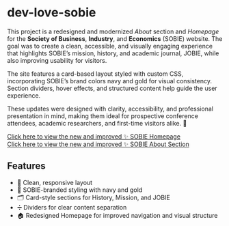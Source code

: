 # dev-love-sobie

This project is a redesigned and modernized <i>About</i> section and <i>Homepage</i> for the <b>Society of Business</b>, <b>Industry</b>, and <b>Economics</b> (SOBIE) website. The goal was to create a clean, accessible, and visually engaging experience that highlights SOBIE’s mission, history, and academic journal, JOBIE, while also improving usability for visitors.

The site features a card-based layout styled with custom CSS, incorporating SOBIE’s brand colors navy and gold for visual consistency. Section dividers, hover effects, and structured content help guide the user experience.

These updates were designed with clarity, accessibility, and professional presentation in mind, making them ideal for prospective conference attendees, academic researchers, and first-time visitors alike. 👏

[Click here to view the new and improved ✨ SOBIE Homepage](https://bdaniel3.github.io/dev-love-sobie/projects.thml)<br>
[Click here to view the new and improved ✨ SOBIE About Section](https://bdaniel3.github.io/dev-love-sobie/)

[<script src="https://gist.github.com/bdaniel3/5fae57403950ceb1d7994b6067d5947f.js"></script>](https://gist.github.com/bdaniel3/5fae57403950ceb1d7994b6067d5947f)

## Features
- 🧱 Clean, responsive layout
- 🎨 SOBIE-branded styling with navy and gold
- 🗂️ Card-style sections for History, Mission, and JOBIE
- ➗ Dividers for clear content separation
- 🏠 Redesigned Homepage for improved navigation and visual structure
